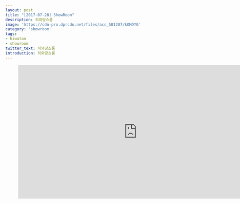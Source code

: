 ```yaml
---
layout: post
title: "[2017-07-28] ShowRoom"
description: 히와땅쇼룸
image: 'https://cdn-pro.dprcdn.net/files/acc_501207/kOMDYG'
category: 'showroom'
tags:
- hiwatan
- showroom
twitter_text: 히와땅쇼룸
introduction: 히와땅쇼룸
---
```

<figure class="video_container">
<iframe width="740" height="416" src="https://serviceapi.nmv.naver.com/flash/convertIframeTag.nhn?vid=FD5B5CEF1A911D0E083157707F7CE007402B&outKey=V1253c6a072d76fecaf10928155487839090ee6fb35a93ec91da4928155487839090e" frameborder="no" scrolling="no"></iframe>
</figure>
